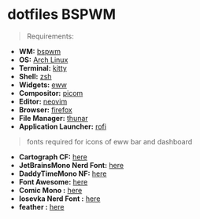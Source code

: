 # dotfiles BSPWM

> Requirements:

- **WM:** [bspwm](https://github.com/baskerville/bspwm)
- **OS:** [Arch Linux](https://archlinux.org)
- **Terminal:** [kitty](https://github.com/kovidgoyal/kitty)
- **Shell:** [zsh](https://wiki.archlinux.org/index.php/Zsh)
- **Widgets:** [eww](https://github.com/elkowar/eww)
- **Compositor:** [picom](https://github.com/ibhagwan/picom)
- **Editor:** [neovim](https://github.com/neovim/neovim)
- **Browser:** [firefox](https://www.mozilla.org/en-US/firefox)
- **File Manager:** [thunar](https://github.com/xfce-mirror/thunar)
- **Application Launcher:** [rofi](https://github.com/davatorium/rofi)


> fonts required for icons of eww bar and dashboard

- **Cartograph CF:** [here](https://en.bestfonts.pro/font/cartograph-cf)
- **JetBrainsMono Nerd Font:** [here](https://github.com/ryanoasis/nerd-fonts)
- **DaddyTimeMono NF:** [here](https://aur.archlinux.org/packages/otf-daddytimemono-git)
- **Font Awesome:** [here](https://fontawesome.com/download)
- **Comic Mono :** [here](https://dtinth.github.io/comic-mono-font/)
- **Iosevka Nerd Font :** [here](https://dtinth.github.io/comic-mono-font/)
- **feather :** [here](https://www.cufonfonts.com/font/feather-2)


